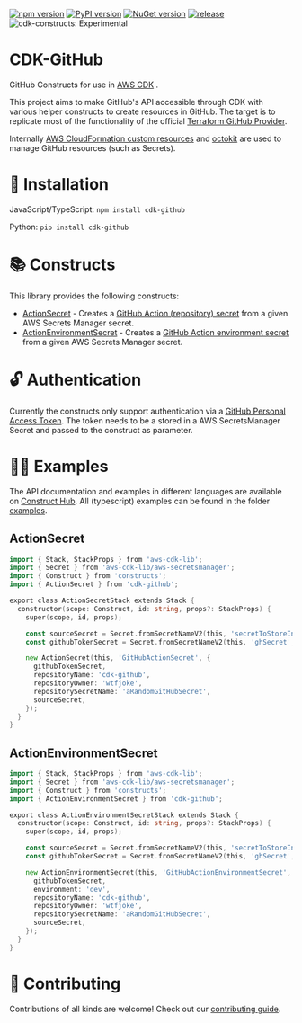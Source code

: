 [![npm version](https://badge.fury.io/js/cdk-github.svg)](https://badge.fury.io/js/cdk-github)
[![PyPI version](https://badge.fury.io/py/cdk-github.svg)](https://badge.fury.io/py/cdk-github)
[![NuGet version](https://badge.fury.io/nu/cdkgithub.svg)](https://badge.fury.io/nu/cdkgithub)
[![release](https://github.com/wtfjoke/cdk-github/actions/workflows/release.yml/badge.svg)](https://github.com/wtfjoke/cdk-github/actions/workflows/release.yml)
![cdk-constructs: Experimental](https://img.shields.io/badge/cdk--constructs-experimental-important.svg?style=for-the-badge)

# CDK-GitHub

GitHub Constructs for use in [AWS CDK](https://aws.amazon.com/cdk/) .

This project aims to make GitHub's API accessible through CDK with various helper constructs to create resources in GitHub.
The target is to replicate most of the functionality of the official [Terraform GitHub Provider](https://registry.terraform.io/providers/integrations/github/latest/docs).

Internally [AWS CloudFormation custom resources](https://docs.aws.amazon.com/AWSCloudFormation/latest/UserGuide/template-custom-resources.html) and [octokit](https://github.com/octokit/core.js) are used to manage GitHub resources (such as Secrets).

# 🔧 Installation

JavaScript/TypeScript:
`npm install cdk-github`

Python:
`pip install cdk-github`

# 📚 Constructs

This library provides the following constructs:

* [ActionSecret](API.md#actionsecret-a-nameactionsecret-idcdk-githubactionsecreta) - Creates a [GitHub Action (repository) secret](https://docs.github.com/en/actions/security-guides/encrypted-secrets#creating-encrypted-secrets-for-a-repository) from a given AWS Secrets Manager secret.
* [ActionEnvironmentSecret](API.md#actionenvironmentsecret-a-nameactionenvironmentsecret-idcdk-githubactionenvironmentsecreta) - Creates a [GitHub Action environment secret](https://docs.github.com/en/actions/security-guides/encrypted-secrets#creating-encrypted-secrets-for-an-environment) from a given AWS Secrets Manager secret.

# 🔓 Authentication

Currently the constructs only support authentication via a [GitHub Personal Access Token](https://github.com/settings/tokens/new). The token needs to be a stored in a AWS SecretsManager Secret and passed to the construct as parameter.

# 👩‍🏫 Examples

The API documentation and examples in different languages are available on [Construct Hub](https://constructs.dev/packages/cdk-github).
All (typescript) examples can be found in the folder [examples](src/examples/).

## ActionSecret

```go
import { Stack, StackProps } from 'aws-cdk-lib';
import { Secret } from 'aws-cdk-lib/aws-secretsmanager';
import { Construct } from 'constructs';
import { ActionSecret } from 'cdk-github';

export class ActionSecretStack extends Stack {
  constructor(scope: Construct, id: string, props?: StackProps) {
    super(scope, id, props);

    const sourceSecret = Secret.fromSecretNameV2(this, 'secretToStoreInGitHub', 'testcdkgithub');
    const githubTokenSecret = Secret.fromSecretNameV2(this, 'ghSecret', 'GITHUB_TOKEN');

    new ActionSecret(this, 'GitHubActionSecret', {
      githubTokenSecret,
      repositoryName: 'cdk-github',
      repositoryOwner: 'wtfjoke',
      repositorySecretName: 'aRandomGitHubSecret',
      sourceSecret,
    });
  }
}
```

## ActionEnvironmentSecret

```go
import { Stack, StackProps } from 'aws-cdk-lib';
import { Secret } from 'aws-cdk-lib/aws-secretsmanager';
import { Construct } from 'constructs';
import { ActionEnvironmentSecret } from 'cdk-github';

export class ActionEnvironmentSecretStack extends Stack {
  constructor(scope: Construct, id: string, props?: StackProps) {
    super(scope, id, props);

    const sourceSecret = Secret.fromSecretNameV2(this, 'secretToStoreInGitHub', 'testcdkgithub');
    const githubTokenSecret = Secret.fromSecretNameV2(this, 'ghSecret', 'GITHUB_TOKEN');

    new ActionEnvironmentSecret(this, 'GitHubActionEnvironmentSecret', {
      githubTokenSecret,
      environment: 'dev',
      repositoryName: 'cdk-github',
      repositoryOwner: 'wtfjoke',
      repositorySecretName: 'aRandomGitHubSecret',
      sourceSecret,
    });
  }
}
```

# 💖 Contributing

Contributions of all kinds are welcome! Check out our [contributing guide](CONTRIBUTING.md).
